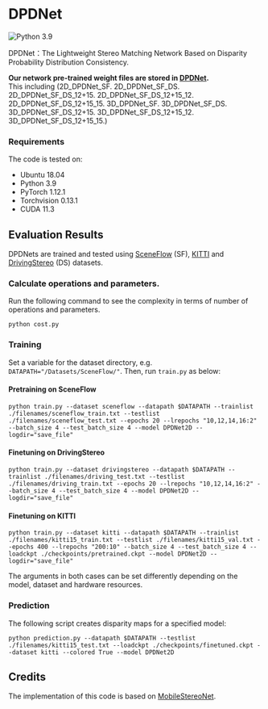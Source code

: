 # DPDNet
![Python 3.9](https://img.shields.io/badge/python-3.9-green.svg)    

DPDNet：The Lightweight Stereo Matching Network Based on Disparity Probability Distribution Consistency.  

**Our network pre-trained weight files are stored in [DPDNet](https://pan.baidu.com/s/1PVhhc3Kxnf09P9Hccj0SzA?pwd=nsdg).**    
This including (2D_DPDNet_SF.  2D_DPDNet_SF_DS.  2D_DPDNet_SF_DS_12+15.  2D_DPDNet_SF_DS_12+15_12.  2D_DPDNet_SF_DS_12+15_15.  3D_DPDNet_SF.  3D_DPDNet_SF_DS.  3D_DPDNet_SF_DS_12+15.  3D_DPDNet_SF_DS_12+15_12.  3D_DPDNet_SF_DS_12+15_15.) 

### Requirements
The code is tested on:
- Ubuntu 18.04
- Python 3.9
- PyTorch 1.12.1 
- Torchvision 0.13.1
- CUDA 11.3
## Evaluation Results 
DPDNets are trained and tested using [SceneFlow](https://lmb.informatik.uni-freiburg.de/resources/datasets/SceneFlowDatasets.en.html) (SF), [KITTI](http://www.cvlibs.net/datasets/kitti/eval_stereo.php) and [DrivingStereo](https://drivingstereo-dataset.github.io/) (DS) datasets. 

### Calculate operations and parameters. 
Run the following command to see the complexity in terms of number of operations and parameters.   
```shell
python cost.py
```

### Training 

Set a variable for the dataset directory, e.g. ```DATAPATH="/Datasets/SceneFlow/"```. Then, run ```train.py``` as below:

#### Pretraining on SceneFlow
```shell
python train.py --dataset sceneflow --datapath $DATAPATH --trainlist ./filenames/sceneflow_train.txt --testlist ./filenames/sceneflow_test.txt --epochs 20 --lrepochs "10,12,14,16:2" --batch_size 4 --test_batch_size 4 --model DPDNet2D --logdir="save_file"
```

#### Finetuning on DrivingStereo

```shell
python train.py --dataset drivingstereo --datapath $DATAPATH --trainlist ./filenames/driving_test.txt --testlist ./filenames/driving_train.txt --epochs 20 --lrepochs "10,12,14,16:2" --batch_size 4 --test_batch_size 4 --model DPDNet2D --logdir="save_file"
```

#### Finetuning on KITTI

```shell
python train.py --dataset kitti --datapath $DATAPATH --trainlist ./filenames/kitti15_train.txt --testlist ./filenames/kitti15_val.txt --epochs 400 --lrepochs "200:10" --batch_size 4 --test_batch_size 4 --loadckpt ./checkpoints/pretrained.ckpt --model DPDNet2D --logdir="save_file"
```

The arguments in both cases can be set differently depending on the model, dataset and hardware resources.

### Prediction

The following script creates disparity maps for a specified model:

```shell
python prediction.py --datapath $DATAPATH --testlist ./filenames/kitti15_test.txt --loadckpt ./checkpoints/finetuned.ckpt --dataset kitti --colored True --model DPDNet2D
```

## Credits

The implementation of this code is based on [MobileStereoNet](https://github.com/cogsys-tuebingen/mobilestereonet).
